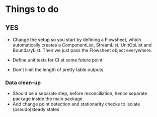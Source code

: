 # Things to do

 ## YES
 - Change the setup so you start by defining a Flowsheet, which automatically creates a ComponentList, StreamList, UnitOpList and BoundaryList. Then we just pass the Flowsheet object everywhere.
 
 - Define unit tests for CI at some future point
 - Don't limit the length of pretty table outputs.

 ### Data clean-up
 - Should be a separate step, before reconciliation, hence separate package inside the main package
 - Add change point detection and stationarity checks to isolate (pseudo)steady states
